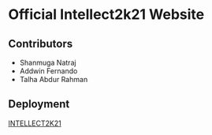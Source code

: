 # Official Intellect2k21 Website

## Contributors

- Shanmuga Natraj
- Addwin Fernando
- Talha Abdur Rahman

## Deployment

[INTELLECT2K21](https://intellect2k21.herokuapp.com/)